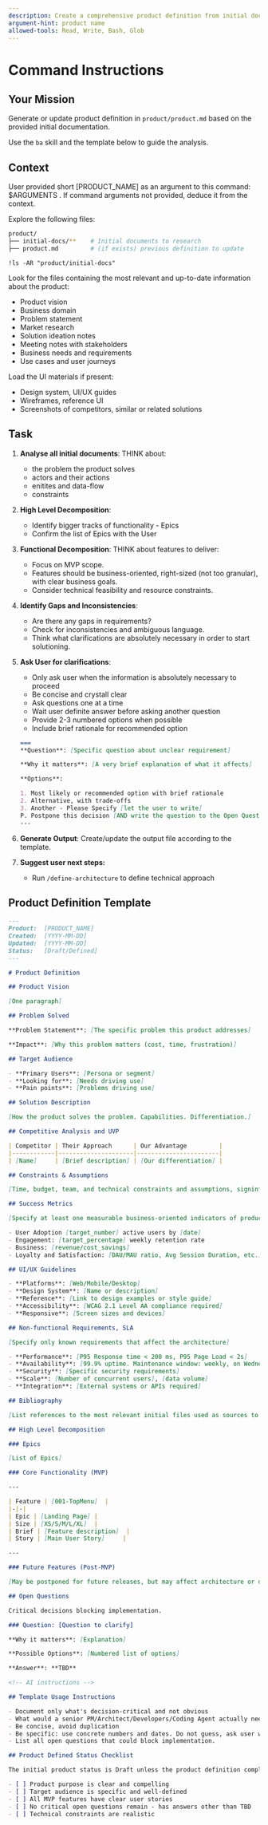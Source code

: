 ```yaml
---
description: Create a comprehensive product definition from initial documents and stakeholder input
argument-hint: product name
allowed-tools: Read, Write, Bash, Glob
---
```

# Command Instructions

## Your Mission

Generate or update product definition in `product/product.md` based on the provided initial documentation.

Use the `ba` skill and the template below to guide the analysis.

## Context

User provided short [PRODUCT_NAME] as an argument to this command: $ARGUMENTS .
If command arguments not provided, deduce it from the context.

Explore the following files:

```bash
product/
├── initial-docs/**    # Initial documents to research
├── product.md         # (if exists) previous definition to update
```

`!ls -AR "product/initial-docs"`

Look for the files containing the most relevant and up-to-date information about the product:

- Product vision
- Business domain
- Problem statement
- Market research
- Solution ideation notes
- Meeting notes with stakeholders
- Business needs and requirements
- Use cases and user journeys

Load the UI materials if present:

- Design system, UI/UX guides
- Wireframes, reference UI
- Screenshots of competitors, similar or related solutions

## Task

1. **Analyse all initial documents**: THINK about:
   - the problem the product solves
   - actors and their actions
   - enitites and data-flow
   - constraints
2. **High Level Decomposition**:
   - Identify bigger tracks of functionality - Epics
   - Confirm the list of Epics with the User
3. **Functional Decomposition**: THINK about features to deliver:
   - Focus on MVP scope.
   - Features should be business-oriented, right-sized (not too granular), with clear business goals.
   - Consider technical feasibility and resource constraints.
4. **Identify Gaps and Inconsistencies**:
   - Are there any gaps in requirements?
   - Check for inconsistencies and ambiguous language.
   - Think what clarifications are absolutely necessary in order to start solutioning.
5. **Ask User for clarifications**:
   - Only ask user when the information is absolutely necessary to proceed
   - Be concise and crystall clear
   - Ask questions one at a time
   - Wait user definite answer before asking another question
   - Provide 2-3 numbered options when possible
   - Include brief rationale for recommended option

   ```markdown
   ===
   **Question**: [Specific question about unclear requirement]

   **Why it matters**: [A very brief explanation of what it affects]

   **Options**:

   1. Most likely or recommended option with brief rationale
   2. Alternative, with trade-offs
   3. Another - Please Specify [let the user to write]
   P. Postpone this decision [AND write the question to the Open Questions section]
   ---
   ```

6. **Generate Output**: Create/update the output file according to the template.

7. **Suggest user next steps:**
   - Run `/define-architecture` to define technical approach

## Product Definition Template

```markdown
---
Product:  [PRODUCT_NAME]
Created:  [YYYY-MM-DD]
Updated:  [YYYY-MM-DD]
Status:   [Draft/Defined]
---

# Product Definition

## Product Vision

[One paragraph]

## Problem Solved

**Problem Statement**: [The specific problem this product addresses]

**Impact**: [Why this problem matters (cost, time, frustration)]

## Target Audience

- **Primary Users**: [Persona or segment]
- **Looking for**: [Needs driving use]
- **Pain points**: [Problems driving use]

## Solution Description

[How the product solves the problem. Capabilities. Differentiation.]

## Competitive Analysis and UVP

| Competitor | Their Approach      | Our Advantage         |
|------------|---------------------|-----------------------|
| [Name]     | [Brief description] | [Our differentiation] |

## Constraints & Assumptions

[Time, budget, team, and technical constraints and assumptions, signinficant for planning and implementation]

## Success Metrics

[Specify at least one measurable business-oriented indicators of product success]

- User Adoption [target_number] active users by [date]
- Engagement: [target_percentage] weekly retention rate
- Business: [revenue/cost_savings]
- Loyalty and Satisfaction: [DAU/MAU ratio, Avg Session Duration, etc.]

## UI/UX Guidelines

- **Platforms**: [Web/Mobile/Desktop]
- **Design System**: [Name or description]
- **Reference**: [Link to design examples or style guide]
- **Accessibility**: [WCAG 2.1 Level AA compliance required]
- **Responsive**: [Screen sizes and devices]

## Non-functional Requirements, SLA

[Specify only known requirements that affect the architecture]

- **Performance**: [P95 Response time < 200 ms, P95 Page Load < 2s]
- **Availability**: [99.9% uptime. Maintenance window: weekly, on Wednesday 23:00 - 0:00]
- **Security**: [Specific security requirements]
- **Scale**: [Number of concurrent users], [data volume]
- **Integration**: [External systems or APIs required]

## Bibliography

[List references to the most relevant initial files used as sources to generate this content]

## High Level Decomposition

### Epics

[List of Epics]

### Core Functionality (MVP)

---

| Feature | [001-TopMenu]  |
|-|-|
| Epic | [Landing Page] |
| Size | [XS/S/M/L/XL]  |
| Brief | [Feature description]  |
| Story | [Main User Story]     |

---

### Future Features (Post-MVP)

[May be postponed for future releases, but may affect architecture or data model]

## Open Questions

Critical decisions blocking implementation.

### Question: [Question to clarify]

**Why it matters**: [Explanation]

**Possible Options**: [Numbered list of options]

**Answer**: **TBD**

<!-- AI instructions -->

## Template Usage Instructions

- Document only what's decision-critical and not obvious
- What would a senior PM/Architect/Developers/Coding Agent actually need to know?
- Be concise, avoid duplication
- Be specific: use concrete numbers and dates. Do not guess, ask user when in doubt
- List all open questions that could block implementation.

## Product Defined Status Checklist

The initial product status is Draft unless the product definition complete. The Defined status criteria:

- [ ] Product purpose is clear and compelling
- [ ] Target audience is specific and well-defined
- [ ] All MVP features have clear user stories
- [ ] No critical open questions remain - has answers other than TBD
- [ ] Technical constraints are realistic
```
